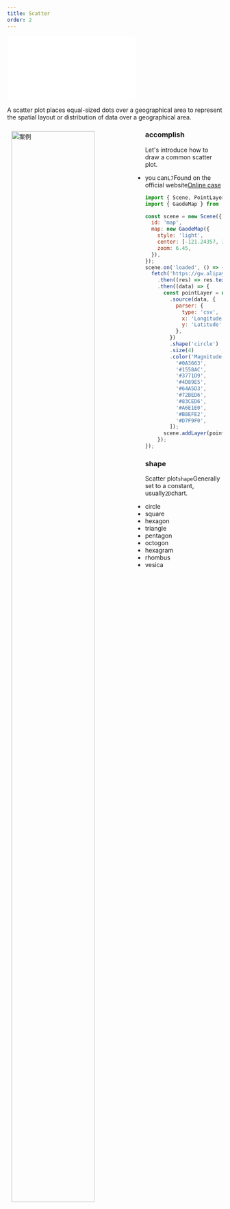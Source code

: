 ```yaml
---
title: Scatter
order: 2
---
```


<embed src="@/docs/api/common/style.md"></embed>

A scatter plot places equal-sized dots over a geographical area to represent the spatial layout or distribution of data over a geographical area.

<div>
  <div style="width:60%;float:left; margin: 10px;">
    <img  width="80%" alt="案例" src='https://gw.alipayobjects.com/mdn/antv_site/afts/img/A*LnlmQ7sFWigAAAAAAAAAAABkARQnAQ'>
  </div>
</div>

### accomplish

Let's introduce how to draw a common scatter plot.

- you can`L7`Found on the official website[Online case](/examples/point/scatter/#scatter)

```javascript
import { Scene, PointLayer } from '@antv/l7';
import { GaodeMap } from '@antv/l7-extension-maps';

const scene = new Scene({
  id: 'map',
  map: new GaodeMap({
    style: 'light',
    center: [-121.24357, 37.58264],
    zoom: 6.45,
  }),
});
scene.on('loaded', () => {
  fetch('https://gw.alipayobjects.com/os/basement_prod/6c4bb5f2-850b-419d-afc4-e46032fc9f94.csv')
    .then((res) => res.text())
    .then((data) => {
      const pointLayer = new PointLayer({})
        .source(data, {
          parser: {
            type: 'csv',
            x: 'Longitude',
            y: 'Latitude',
          },
        })
        .shape('circle')
        .size(4)
        .color('Magnitude', [
          '#0A3663',
          '#1558AC',
          '#3771D9',
          '#4D89E5',
          '#64A5D3',
          '#72BED6',
          '#83CED6',
          '#A6E1E0',
          '#B8EFE2',
          '#D7F9F0',
        ]);
      scene.addLayer(pointLayer);
    });
});
```

### shape

Scatter plot`shape`Generally set to a constant, usually`2D`chart.

- circle
- square
- hexagon
- triangle
- pentagon
- octogon
- hexagram
- rhombus
- vesica

